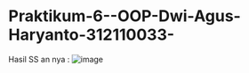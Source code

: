 # Praktikum-6--OOP-Dwi-Agus-Haryanto-312110033-


Hasil SS an nya :
![image](https://user-images.githubusercontent.com/31887335/204809256-7881d2e3-7590-4594-bcd0-1a23b9e69752.png)
